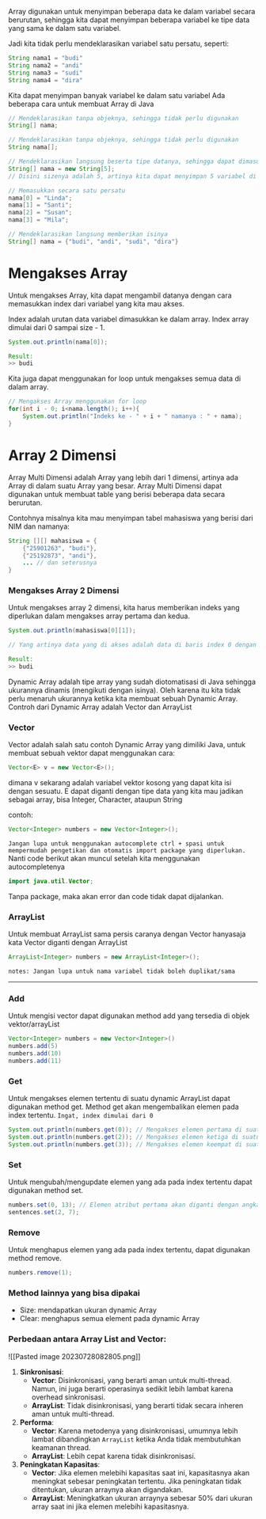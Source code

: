 Array digunakan untuk menyimpan beberapa data ke dalam variabel secara berurutan, sehingga kita dapat menyimpan beberapa variabel ke tipe data yang sama ke dalam satu variabel.

Jadi kita tidak perlu mendeklarasikan variabel satu persatu, seperti:

```java
String nama1 = "budi"
String nama2 = "andi"
String nama3 = "sudi"
String nama4 = "dira"
```

Kita dapat menyimpan banyak variabel ke dalam satu variabel
Ada beberapa cara untuk membuat Array di Java
```java
// Mendeklarasikan tanpa objeknya, sehingga tidak perlu digunakan 
String[] nama;

// Mendeklarasikan tanpa objeknya, sehingga tidak perlu digunakan 
String nama[];

// Mendeklarasikan langsung beserta tipe datanya, sehingga dapat dimasukkan dengan beberapa variabel tipe data yang sama. 
String[] nama = new String[5];
// Disini sizenya adalah 5, artinya kita dapat menyimpan 5 variabel di tipe data tersebut, sehingga indeks array yang diakses dapat dimulai dari 0 hingga 4 (size - 1)

// Memasukkan secara satu persatu
nama[0] = "Linda";
nama[1] = "Santi";
nama[2] = "Susan";
nama[3] = "Mila";

// Mendeklarasikan langsung memberikan isinya
String[] nama = {"budi", "andi", "sudi", "dira"}

```

# Mengakses Array
Untuk mengakses Array, kita dapat mengambil datanya dengan cara memasukkan index dari variabel yang kita mau akses. 

Index adalah urutan data variabel dimasukkan ke dalam array. Index array dimulai dari 0 sampai size - 1.
```java
System.out.println(nama[0]);

Result:
>> budi
```

Kita juga dapat menggunakan for loop untuk mengakses semua data di dalam array.

```java
// Mengakses Array menggunakan for loop
for(int i - 0; i<nama.length(); i++){
	System.out.println("Indeks ke - " + i + " namanya : " + nama);
}
```

# Array 2 Dimensi
Array Multi Dimensi adalah Array yang lebih dari 1 dimensi, artinya ada Array di dalam suatu Array yang besar. Array Multi Dimensi dapat digunakan untuk membuat table yang berisi beberapa data secara berurutan.

Contohnya misalnya kita mau menyimpan tabel mahasiswa yang berisi dari NIM dan namanya:
``` java
String [][] mahasiswa = {
	{"25901263", "budi"},
	{"25192873", "andi"},
	... // dan seterusnya
}
```

### Mengakses Array 2 Dimensi
Untuk mengakses array 2 dimensi, kita harus memberikan indeks yang diperlukan dalam mengakses array pertama dan kedua.
```java
System.out.println(mahasiswa[0][1]);

// Yang artinya data yang di akses adalah data di baris index 0 dengan kolom index 1, yaitu budi

Result:
>> budi
```

Dynamic Array adalah tipe array yang sudah diotomatisasi di Java sehingga ukurannya dinamis (mengikuti dengan isinya). Oleh karena itu kita tidak perlu menaruh ukurannya ketika kita membuat sebuah Dynamic Array. Controh dari Dynamic Array adalah Vector dan ArrayList

### Vector
Vector adalah salah satu contoh Dynamic Array yang dimiliki Java, untuk membuat sebuah vektor dapat menggunakan cara:
```java
Vector<E> v = new Vector<E>();
```

dimana v sekarang adalah variabel vektor kosong yang dapat kita isi dengan sesuatu. E dapat diganti dengan tipe data yang kita mau jadikan sebagai array, bisa Integer, Character, ataupun String

contoh: 
```java
Vector<Integer> numbers = new Vector<Integer>();
```

`Jangan lupa untuk menggunakan autocomplete ctrl + spasi untuk mempermudah pengetikan dan otomatis import package yang diperlukan.`
Nanti code berikut akan muncul setelah kita menggunakan autocompletenya
```java
import java.util.Vector;
```
Tanpa package, maka akan error dan code tidak dapat dijalankan.


### ArrayList
Untuk membuat ArrayList sama persis caranya dengan Vector hanyasaja kata Vector diganti dengan ArrayList
```java
ArrayList<Integer> numbers = new ArrayList<Integer>();
```

`notes: Jangan lupa untuk nama variabel tidak boleh duplikat/sama`

---
### Add
Untuk mengisi vector dapat digunakan method add yang tersedia di objek vektor/arrayList
```java
Vector<Integer> numbers = new Vector<Integer>()
numbers.add(5)
numbers.add(10)
numbers.add(11)
```

### Get
Untuk mengakses elemen tertentu di suatu dynamic ArrayList dapat digunakan method get. Method get akan mengembalikan elemen pada index tertentu. 
`Ingat, index dimulai dari 0`

```java
System.out.println(numbers.get(0)); // Mengakses elemen pertama di suatu vektor 
System.out.println(numbers.get(2)); // Mengakses elemen ketiga di suatu vektor
System.out.println(numbers.get(3)); // Mengakses elemen keempat di suatu vektor
```

### Set
Untuk mengubah/mengupdate elemen yang ada pada index tertentu dapat digunakan method set.
```java
numbers.set(0, 13); // Elemen atribut pertama akan diganti dengan angka 13
sentences.set(2, 7);
```

### Remove
Untuk menghapus elemen yang ada pada index tertentu, dapat digunakan method remove.
```java
numbers.remove(1);
```

### Method lainnya yang bisa dipakai
- Size: mendapatkan ukuran dynamic Array
- Clear: menghapus semua element pada dynamic Array

### Perbedaan antara Array List and Vector:
![[Pasted image 20230728082805.png]]

1. **Sinkronisasi**:
    - **Vector**: Disinkronisasi, yang berarti aman untuk multi-thread. Namun, ini juga berarti operasinya sedikit lebih lambat karena overhead sinkronisasi.
    - **ArrayList**: Tidak disinkronisasi, yang berarti tidak secara inheren aman untuk multi-thread.
2. **Performa**:
    - **Vector**: Karena metodenya yang disinkronisasi, umumnya lebih lambat dibandingkan `ArrayList` ketika Anda tidak membutuhkan keamanan thread.
    - **ArrayList**: Lebih cepat karena tidak disinkronisasi.
3. **Peningkatan Kapasitas**:
    - **Vector**: Jika elemen melebihi kapasitas saat ini, kapasitasnya akan meningkat sebesar peningkatan tertentu. Jika peningkatan tidak ditentukan, ukuran arraynya akan digandakan.
    - **ArrayList**: Meningkatkan ukuran arraynya sebesar 50% dari ukuran array saat ini jika elemen melebihi kapasitasnya.

